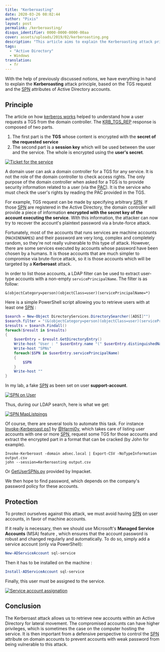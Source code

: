 ```yaml
---
title: "Kerberoasting"
date: 2020-03-26 08:02:44
author: "Pixis"
layout: post
permalink: /kerberoasting/
disqus_identifier: 0000-0000-0000-00aa
cover: assets/uploads/2019/02/kerberoasting.png
description: "This article aims to explain the Kerberoasting attack principle, based on the TGS request and the SPN attributes of Active Directory accounts."
tags:
  - "Active Directory"
  - Windows
translation:
  - fr
---
```


With the help of previously discussed notions, we have everything in hand to explain the **Kerberoasting** attack principle, based on the TGS request and the [SPN](/service-principal-name-spn) attributes of Active Directory accounts.

<!--more-->

## Principle

The article on how [kerberos works](/kerberos) helped to understand how a user requests a TGS from the domain controller. The [KRB_TGS_REP](/kerberos/#krb_tgs_rep) response is composed of two parts.

1. The first part is the **TGS** whose content is encrypted with the **secret of the requested service**
2. The second part is a **session key** which will be used between the user and the service. The whole is encrypted using the **user's secret**.

[![Ticket for the service](/assets/uploads/2018/05/tgsrep.png)](/assets/uploads/2018/05/tgsrep.png)

A domain user can ask a domain controller for a TGS for any service. It is not the role of the domain controller to check access rights. The only purpose of the domain controller when asked for a TGS is to provide security information related to a user (via the [PAC](/kerberos-silver-golden-tickets/#pac)). It is the service who must check the user's rights by reading the PAC provided in the TGS.

For example, TGS request can be made by specifying arbitrary [SPN](/service-principal-name-spn). If those [SPN](/service-principal-name-spn) are registered in the Active Directory, the domain controller will provide a piece of information **encrypted with the secret key of the account executing the service**. With this information, the attacker can now try to recover the account's plaintext password via a brute-force attack.

Fortunately, most of the accounts that runs services are machine accounts (`MACHINENAME$`) and their password are very long, complex and completely random, so they're not really vulnerable to this type of attack. However, there are some services executed by accounts whose password have been chosen by a humans. It is those accounts that are much simpler to compromise via brute-force attack, so it is those accounts which will be targeted by a **Kerberoast** attack.

In order to list those accounts, a LDAP filter can be used to extract user-type accounts with a non-empty `servicePrincipalName`. The filter is as follow:

```
&(objectCategory=person)(objectClass=user)(servicePrincipalName=*)
```

Here is a simple PowerShell script allowing you to retrieve users with at least one [SPN](/service-principal-name-spn) :

```powershell
$search = New-Object DirectoryServices.DirectorySearcher([ADSI]"")
$search.filter = "(&(objectCategory=person)(objectClass=user)(servicePrincipalName=*))"
$results = $search.Findall()
foreach($result in $results)
{
	$userEntry = $result.GetDirectoryEntry()
	Write-host "User : " $userEntry.name "(" $userEntry.distinguishedName ")"
	Write-host "SPNs"        
	foreach($SPN in $userEntry.servicePrincipalName)
	{
		$SPN       
	}
	Write-host ""
}
```

In my lab, a fake [SPN](/service-principal-name-spn) as been set on user **support-account**.

[![SPN on User](/assets/uploads/2019/03/SPNOnUser.png)](/assets/uploads/2019/03/SPNOnUser.png)

Thus, during our LDAP search, here is what we get:

[![SPN MapListpings](/assets/uploads/2019/03/SPNListUsersPowershell.png)](/assets/uploads/2019/03/SPNListUsersPowershell.png)

Of course, there are several tools to automate this task. For instance [Invoke-Kerberoast.ps1](https://github.com/EmpireProject/Empire/blob/master/data/module_source/credentials/Invoke-Kerberoast.ps1) by [@Harmj0y](https://twitter.com/harmj0y), which takes care of listing user accounts with one or more [SPN](/service-principal-name-spn), request some TGS for those accounts and extract the encrypted part in a format that can be cracked (by John for example).

```
Invoke-Kerberoast -domain adsec.local | Export-CSV -NoTypeInformation output.csv
john --session=Kerberoasting output.csv
```

Or [GetUserSPNs.py](https://github.com/SecureAuthCorp/impacket/blob/master/examples/GetUserSPNs.py) provided by Impacket.

We then hope to find password, which depends on the company's password policy for these accounts.

## Protection

To protect ourselves against this attack, we must avoid having [SPN](/service-principal-name-spn) on user accounts, in favor of machine accounts.

If it really is necessary, then we should use Microsoft's **Managed Service Accounts** (MSA) feature , which ensures that the account password is robust and changed regularly and automatically. To do so, simply add a service account (only via PowerShell):

```powershell
New-ADServiceAccount sql-service
```

Then it has to be installed on the machine :

```powershell
Install-ADServiceAccount sql-service
```

Finally, this user must be assigned to the service.

[![Service account assignation](/assets/uploads/2019/02/set-account-service.png)](/assets/uploads/2019/02/set-account-service.png)

## Conclusion

The Kerberoast attack allows us to retrieve new accounts within an Active Directory for lateral movement. The compromised accounts can have higher privileges, which is sometimes the case on the computer hosting the service. It is then important from a defensive perspective to control the [SPN](/service-principal-name-spn) attribute on domain accounts to prevent accounts with weak password from being vulnerable to this attack.